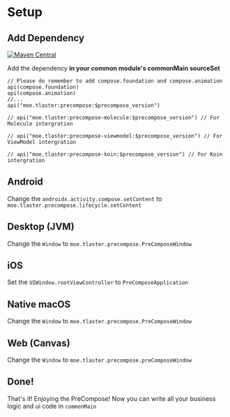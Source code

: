 # Setup

## Add Dependency
[![Maven Central](https://maven-badges.herokuapp.com/maven-central/moe.tlaster/precompose/badge.svg)](https://maven-badges.herokuapp.com/maven-central/moe.tlaster/precompose)

Add the dependency **in your common module's commonMain sourceSet**
```
// Please do remember to add compose.foundation and compose.animation
api(compose.foundation)
api(compose.animation)
//...
api("moe.tlaster:precompose:$precompose_version")

// api("moe.tlaster:precompose-molecule:$precompose_version") // For Molecule intergration 

// api("moe.tlaster:precompose-viewmodel:$precompose_version") // For ViewModel intergration

// api("moe.tlaster:precompose-koin:$precompose_version") // For Koin intergration
```
## Android
Change the `androidx.activity.compose.setContent` to `moe.tlaster.precompose.lifecycle.setContent`

## Desktop (JVM)
Change the `Window` to `moe.tlaster.precompose.PreComposeWindow`

## iOS
Set the `UIWindow.rootViewController` to `PreComposeApplication`

## Native macOS
Change the `Window` to `moe.tlaster.precompose.PreComposeWindow`

## Web (Canvas)
Change the `Window` to `moe.tlaster.precompose.preComposeWindow`

## Done!
That's it! Enjoying the PreCompose! Now you can write all your business logic and ui code in `commonMain`
